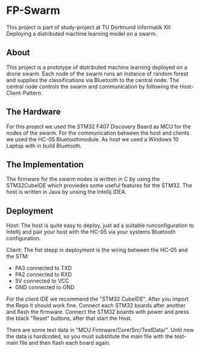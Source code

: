 ﻿# FP-Swarm
This project is part of study-project at TU Dortmund Informatik XII: Deploying a distributed machine learning model on a swarm. 
## About
This project is a prototype of distributed machine learning deployed on a drone swarm.
Each node of the swarm runs an instance of random forest and supplies the classifications via Bluetooth to the central node.
The central node controls the swarm and communication by following the Host-Client-Pattern.

## The Hardware 
For this project we used the STM32 F407 Discovery Board as MCU for the nodes of the swarm.
For the communication between the host and clients we used the HC-05 Bluetoothmodule.
As host we used a Windows 10 Laptop with in build Bluetooth.

## The Implementation
The firmware for the swarm nodes is written in C by using the STM32CubeIDE which proviedes some useful features for the STM32.
The host is written in Java by unsing the Intellij IDEA.

## Deployment
Host:
The host is quite easy to deploy, just ad a suitable runconfiguration to Intellij and pair your host with the HC-05 via your systems Bluetooth configuration.

Client:
The fist stepp in deployment is the wiring between the HC-05 and the STM:

- PA3 connected to TXD
- PA2 connected to RXD
- 5V connected to VCC
- GND connected to GND

For the client IDE we recommend the "STM32 CubeIDE". After you import the Repo it should work fine. Connect each STM32 boards after another and flash the firmware. Connect the STM32 boards with power and press the black "Reset" buttons, after that start the Host.  

There are some test data in "MCU Firmware/Core/Src/TestData/". Until now the data is hardcoded, so you must substitute the main file with the test-main file and then flash each board again. 
